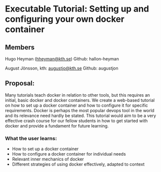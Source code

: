 # Executable Tutorial: Setting up and configuring your own docker container
## Members
Hugo Heyman (hheyman@kth.se) 
Github: hallon-heyman

August Jönsson, kth: augustjo@kth.se
Github: augustjon

## Proposal:
Many tutorials teach docker in relation to other tools, but this requires an initial, basic docker and docker containers. We create a web-based tutorial on how to set up a docker container and how to configure it for specific requirements. Docker is perhaps the most popular devops tool in the world and its relevance need hardly be stated. This tutorial would aim to be a very effective crash course for our fellow students in how to get started with docker and provide a fundament for future learning.


### What the user learns:
- How to set up a docker container
- How to configure a docker container for individual needs
- Relevant inner mechanics of docker
- Different strategies of using docker effectively, adapted to context

